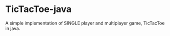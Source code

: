 TicTacToe-java
==============

A simple implementation of SINGLE player and multiplayer game, TicTacToe in java.
